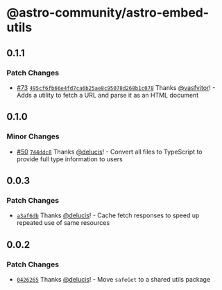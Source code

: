 # @astro-community/astro-embed-utils

## 0.1.1

### Patch Changes

- [#73](https://github.com/delucis/astro-embed/pull/73) [`495cf6fb66e4fd7ca6b25ae8c95078d268b1c078`](https://github.com/delucis/astro-embed/commit/495cf6fb66e4fd7ca6b25ae8c95078d268b1c078) Thanks [@vasfvitor](https://github.com/vasfvitor)! - Adds a utility to fetch a URL and parse it as an HTML document

## 0.1.0

### Minor Changes

- [#50](https://github.com/delucis/astro-embed/pull/50) [`744ddc8`](https://github.com/delucis/astro-embed/commit/744ddc8c3a5af1201dbee1cf2e042dbb60a74740) Thanks [@delucis](https://github.com/delucis)! - Convert all files to TypeScript to provide full type information to users

## 0.0.3

### Patch Changes

- [`a3af6db`](https://github.com/delucis/astro-embed/commit/a3af6db0b74002b6477ad243acf9078b6b243ce0) Thanks [@delucis](https://github.com/delucis)! - Cache fetch responses to speed up repeated use of same resources

## 0.0.2

### Patch Changes

- [`0426265`](https://github.com/delucis/astro-embed/commit/0426265413503db9f5dffc57f17b7f1c1e8b87ee) Thanks [@delucis](https://github.com/delucis)! - Move `safeGet` to a shared utils package
